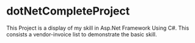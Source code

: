 # dotNetCompleteProject


This Project is a display of my skill in Asp.Net Framework Using C#. This consists a vendor-invoice list to demonstrate the basic skill.